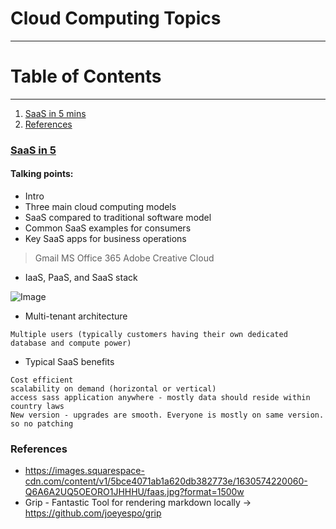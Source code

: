 # Cloud Computing Topics
---
# Table of Contents
---
1. [SaaS in 5 mins](#SaaS-in-5)
2. [References](#references)

### [SaaS in 5](https://www.youtube.com/watch?v=20QUNgFIrK0)

#### Talking points:

- Intro
- Three main cloud computing models
- SaaS compared to traditional software model
- Common SaaS examples for consumers
- Key SaaS apps for business operations
> Gmail
> MS Office 365
> Adobe Creative Cloud
- IaaS, PaaS, and SaaS stack

![Image](https://images.squarespace-cdn.com/content/v1/5bce4071ab1a620db382773e/1630574220060-Q6A6A2UQ5OEORO1JHHHU/faas.jpg?format=1500w)

- Multi-tenant architecture
```
Multiple users (typically customers having their own dedicated database and compute power)
```
- Typical SaaS benefits
```
Cost efficient
scalability on demand (horizontal or vertical)
access sass application anywhere - mostly data should reside within country laws
New version - upgrades are smooth. Everyone is mostly on same version. so no patching
``` 



### References
* https://images.squarespace-cdn.com/content/v1/5bce4071ab1a620db382773e/1630574220060-Q6A6A2UQ5OEORO1JHHHU/faas.jpg?format=1500w
* Grip - Fantastic Tool for rendering markdown locally -> https://github.com/joeyespo/grip
